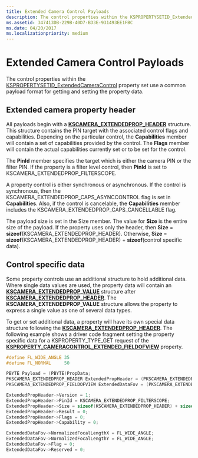 ```yaml
---
title: Extended Camera Control Payloads
description: The control properties within the KSPROPERTYSETID_ExtendedCameraControl property set use a common payload format for getting and setting the property data.
ms.assetid: 347413DB-229B-40D7-BD3E-931493EE1FBC
ms.date: 04/20/2017
ms.localizationpriority: medium
---
```


# Extended Camera Control Payloads


The control properties within the [KSPROPERTYSETID\_ExtendedCameraControl](./kspropertysetid-extendedcameracontrol.md) property set use a common payload format for getting and setting the property data.

## Extended camera property header


All payloads begin with a [**KSCAMERA\_EXTENDEDPROP\_HEADER**](/windows-hardware/drivers/ddi/ksmedia/ns-ksmedia-tagkscamera_extendedprop_header) structure. This structure contains the PIN target with the associated control flags and capabilities. Depending on the particular control, the **Capabilities** member will contain a set of capabilities provided by the control. The **Flags** member will contain the actual capabilities currently set or to be set for the control.

The **PinId** member specifies the target which is either the camera PIN or the filter PIN. If the property is a filter level control, then **PinId** is set to KSCAMERA\_EXTENDEDPROP\_FILTERSCOPE.

A property control is either synchronous or asynchronous. If the control is synchronous, then the KSCAMERA\_EXTENDEDPROP\_CAPS\_ASYNCCONTROL flag is set in **Capabilities**. Also, if the control is cancelable, the **Capabilities** member includes the KSCAMERA\_EXTENDEDPROP\_CAPS\_CANCELLABLE flag.

The payload size is set in the Size member. The value for **Size** is the entire size of the payload. If the property uses only the header, then **Size** = **sizeof**(KSCAMERA\_EXTENDEDPROP\_HEADER). Otherwise, **Size** = **sizeof**(KSCAMERA\_EXTENDEDPROP\_HEADER) + **sizeof**(control specific data).

## Control specific data


Some property controls use an additional structure to hold additional data. Where single data values are used, the property data will contain an [**KSCAMERA\_EXTENDEDPROP\_VALUE**](/windows-hardware/drivers/ddi/ksmedia/ns-ksmedia-tagkscamera_extendedprop_value) structure after [**KSCAMERA\_EXTENDEDPROP\_HEADER**](/windows-hardware/drivers/ddi/ksmedia/ns-ksmedia-tagkscamera_extendedprop_header). The **KSCAMERA\_EXTENDEDPROP\_VALUE** structure allows the property to express a single value as one of several data types.

To get or set additional data, a property will have its own special data structure following the [**KSCAMERA\_EXTENDEDPROP\_HEADER**](/windows-hardware/drivers/ddi/ksmedia/ns-ksmedia-tagkscamera_extendedprop_header). The following example shows a driver code fragment setting the property specific data for a KSPROPERTY\_TYPE\_GET request of the [**KSPROPERTY\_CAMERACONTROL\_EXTENDED\_FIELDOFVIEW**](./ksproperty-cameracontrol-extended-fieldofview.md) property.

```cpp
#define FL_WIDE_ANGLE 35
#define FL_NORMAL     50

PBYTE Payload = (PBYTE)PropData;
PKSCAMERA_EXTENDEDPROP_HEADER ExtendedPropHeader = (PKSCAMERA_EXTENDEDPROP_HEADER)Payload;
PKSCAMERA_EXTENDEDPROP_FIELDOFVIEW ExtendedDataFov = (PKSCAMERA_EXTENDEDPROP_FIELDOFVIEW)(Payload + sizeof(KSCAMERA_EXTENDEDPROP_HEADER));

ExtendedPropHeader->Version = 1;
ExtendedPropHeader->PinId = KSCAMERA_EXTENDEDPROP_FILTERSCOPE;
ExtendedPropHeader->Size = sizeof(KSCAMERA_EXTENDEDPROP_HEADER) + sizeof(KSCAMERA_EXTENDEDPROP_FIELDOFVIEW);
ExtendedPropHeader->Result = 0;
ExtendedPropHeader->Flags = 0;
ExtendedPropHeader->Capability = 0;

ExtendedDataFov->NormalizedFocalLengthX = FL_WIDE_ANGLE;
ExtendedDataFov->NormalizedFocalLengthY = FL_WIDE_ANGLE;
ExtendedDataFov->Flag = 0;
ExtendedDataFov->Reserved = 0;
```

 

